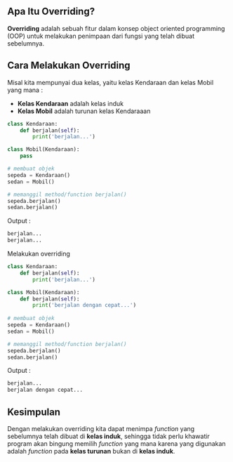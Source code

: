 ## Apa Itu Overriding?
 **Overriding** adalah sebuah fitur dalam konsep object oriented programming (OOP) untuk melakukan penimpaan dari fungsi yang telah dibuat sebelumnya.

## Cara Melakukan Overriding

Misal kita mempunyai dua kelas, yaitu kelas Kendaraan dan kelas Mobil yang mana :
- **Kelas Kendaraan** adalah kelas induk
- **Kelas Mobil** adalah turunan kelas Kendaraaan

```python
class Kendaraan:
    def berjalan(self):
        print('berjalan...')

class Mobil(Kendaraan):
    pass

# membuat objek
sepeda = Kendaraan()
sedan = Mobil()

# memanggil method/function berjalan()
sepeda.berjalan()
sedan.berjalan()
```
Output :
```python
berjalan...
berjalan...
```

Melakukan overriding
```python
class Kendaraan:
    def berjalan(self):
        print('berjalan...')

class Mobil(Kendaraan):
    def berjalan(self):
        print('berjalan dengan cepat...')
    
# membuat objek
sepeda = Kendaraan()
sedan = Mobil()

# memanggil method/function berjalan()
sepeda.berjalan()
sedan.berjalan()
```
Output :
```python
berjalan...
berjalan dengan cepat...
```

## Kesimpulan
 Dengan melakukan overriding kita dapat menimpa *function* yang sebelumnya telah dibuat di **kelas induk**, sehingga tidak perlu khawatir program akan bingung memilih *function* yang mana karena yang digunakan adalah *function* pada **kelas turunan** bukan di **kelas induk**.
